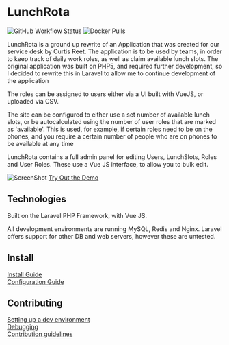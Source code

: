 # LunchRota

![GitHub Workflow Status](https://img.shields.io/github/workflow/status/andy3471/lunchrota/build%20our%20image)
![Docker Pulls](https://img.shields.io/docker/pulls/andy3471/lunchrota)

LunchRota is a ground up rewrite of an Application that was created for our service desk by Curtis Reet. The application is to be used by teams, in order to keep track of daily work roles, as well as claim available lunch slots. The original application was built on PHP5, and required further development, so I decided to rewrite this in Laravel to allow me to continue development of the application

The roles can be assigned to users either via a UI built with VueJS, or uploaded via CSV.

The site can be configured to either use a set number of available lunch slots, or be autocalculated using the number of user roles that are marked as 'available'. This is used, for example, if certain roles need to be on the phones, and you require a certain number of people who are on phones to be available at any time

LunchRota contains a full admin panel for editing Users, LunchSlots, Roles and User Roles. These use a Vue JS interface, to allow you to bulk edit.

![ScreenShot](https://raw.github.com/andy3471/rota/master/docs/img/lunchrota-home.jpg)
[Try Out the Demo](https://lunchrota.andyh.app)

## Technologies

Built on the Laravel PHP Framework, with Vue JS.

All development environments are running MySQL, Redis and Nginx. Laravel offers support for other DB and web servers, however these are untested.

## Install

[Install Guide](docs/INSTALL.md)  
[Configuration Guide](docs/CONFIG.md)

## Contributing

[Setting up a dev environment](docs/DEVENVIRONMENT.md)  
[Debugging](docs/DEBUG.md)  
[Contribution guidelines](docs/CONTRIBUTING.md)
